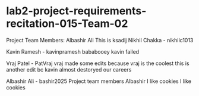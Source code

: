 # lab2-project-requirements-recitation-015-Team-02
Project Team Members: Albashir Ali
This is ksadlj
Nikhil Chakka - nikhilc1013

Kavin Ramesh - kavinpramesh
bababooey
kavin failed

Vraj Patel - PatVraj
vraj made some edits because vraj is the coolest
this is another edit bc kavin almost destoryed our careers

Albashir Ali - bashir2025
Project team members Albashir
I like cookies 
I like cookies 
